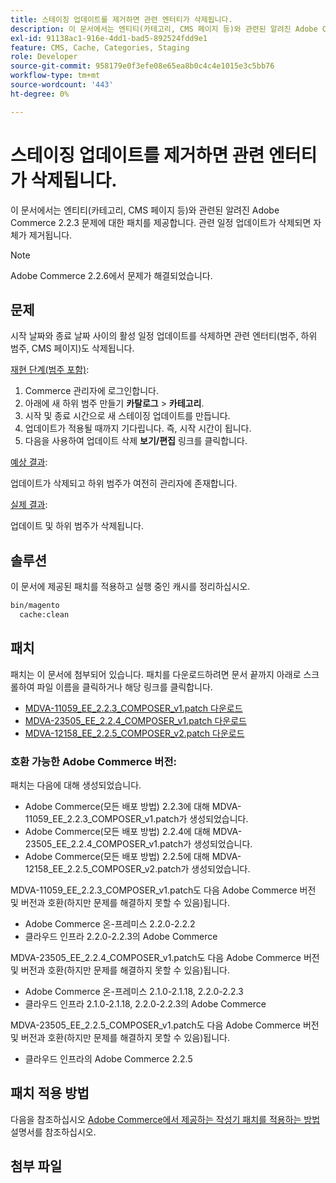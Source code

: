 ```yaml
---
title: 스테이징 업데이트를 제거하면 관련 엔터티가 삭제됩니다.
description: 이 문서에서는 엔티티(카테고리, CMS 페이지 등)와 관련된 알려진 Adobe Commerce 2.2.3 문제에 대한 패치를 제공합니다. 관련 일정 업데이트가 삭제되면 자체가 제거됩니다.
exl-id: 91138ac1-916e-4dd1-bad5-892524fdd9e1
feature: CMS, Cache, Categories, Staging
role: Developer
source-git-commit: 958179e0f3efe08e65ea8b0c4c4e1015e3c5bb76
workflow-type: tm+mt
source-wordcount: '443'
ht-degree: 0%

---
```


# 스테이징 업데이트를 제거하면 관련 엔터티가 삭제됩니다.

이 문서에서는 엔티티(카테고리, CMS 페이지 등)와 관련된 알려진 Adobe Commerce 2.2.3 문제에 대한 패치를 제공합니다. 관련 일정 업데이트가 삭제되면 자체가 제거됩니다.

>[!NOTE]
>
>Adobe Commerce 2.2.6에서 문제가 해결되었습니다.

## 문제

시작 날짜와 종료 날짜 사이의 활성 일정 업데이트를 삭제하면 관련 엔터티(범주, 하위 범주, CMS 페이지)도 삭제됩니다.

<u>재현 단계(범주 포함)</u>:

1. Commerce 관리자에 로그인합니다.
1. 아래에 새 하위 범주 만들기 **카탈로그** > **카테고리**.
1. 시작 및 종료 시간으로 새 스테이징 업데이트를 만듭니다.
1. 업데이트가 적용될 때까지 기다립니다. 즉, 시작 시간이 됩니다.
1. 다음을 사용하여 업데이트 삭제 **보기/편집** 링크를 클릭합니다.

<u>예상 결과</u>:

업데이트가 삭제되고 하위 범주가 여전히 관리자에 존재합니다.

<u>실제 결과</u>:

업데이트 및 하위 범주가 삭제됩니다.

## 솔루션

이 문서에 제공된 패치를 적용하고 실행 중인 캐시를 정리하십시오.

```bash
bin/magento
  cache:clean
```

## 패치

패치는 이 문서에 첨부되어 있습니다. 패치를 다운로드하려면 문서 끝까지 아래로 스크롤하여 파일 이름을 클릭하거나 해당 링크를 클릭합니다.

* [MDVA-11059\_EE\_2.2.3\_COMPOSER\_v1.patch 다운로드](assets/MDVA-11059_EE_2.2.3_COMPOSER_v1.patch.zip)
* [MDVA-23505\_EE\_2.2.4\_COMPOSER\_v1.patch 다운로드](assets/MDVA-23505_EE_2.2.4_COMPOSER_v1.patch.zip)
* [MDVA-12158\_EE\_2.2.5\_COMPOSER\_v2.patch 다운로드](assets/MDVA-12158_EE_2.2.5_COMPOSER_v2.patch.zip)

### 호환 가능한 Adobe Commerce 버전:

패치는 다음에 대해 생성되었습니다.

* Adobe Commerce(모든 배포 방법) 2.2.3에 대해 MDVA-11059\_EE\_2.2.3\_COMPOSER\_v1.patch가 생성되었습니다.
* Adobe Commerce(모든 배포 방법) 2.2.4에 대해 MDVA-23505\_EE\_2.2.4\_COMPOSER\_v1.patch가 생성되었습니다.
* Adobe Commerce(모든 배포 방법) 2.2.5에 대해 MDVA-12158\_EE\_2.2.5\_COMPOSER\_v2.patch가 생성되었습니다.

MDVA-11059\_EE\_2.2.3\_COMPOSER\_v1.patch도 다음 Adobe Commerce 버전 및 버전과 호환(하지만 문제를 해결하지 못할 수 있음)됩니다.

* Adobe Commerce 온-프레미스 2.2.0-2.2.2
* 클라우드 인프라 2.2.0-2.2.3의 Adobe Commerce

MDVA-23505\_EE\_2.2.4\_COMPOSER\_v1.patch도 다음 Adobe Commerce 버전 및 버전과 호환(하지만 문제를 해결하지 못할 수 있음)됩니다.

* Adobe Commerce 온-프레미스 2.1.0-2.1.18, 2.2.0-2.2.3
* 클라우드 인프라 2.1.0-2.1.18, 2.2.0-2.2.3의 Adobe Commerce

MDVA-23505\_EE\_2.2.5\_COMPOSER\_v1.patch도 다음 Adobe Commerce 버전 및 버전과 호환(하지만 문제를 해결하지 못할 수 있음)됩니다.

* 클라우드 인프라의 Adobe Commerce 2.2.5

## 패치 적용 방법

다음을 참조하십시오 [Adobe Commerce에서 제공하는 작성기 패치를 적용하는 방법](/help/how-to/general/how-to-apply-a-composer-patch-provided-by-magento.md) 설명서를 참조하십시오.

## 첨부 파일
